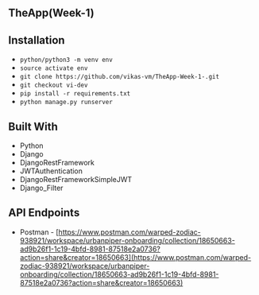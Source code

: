 <p align="center">
    <h2>TheApp(Week-1)</h2>
</p>

## Installation

- `python/python3 -m venv env`
- `source activate env`
- `git clone https://github.com/vikas-vm/TheApp-Week-1-.git`
- `git checkout vi-dev`
- `pip install -r requirements.txt`
- `python manage.py runserver`

## Built With

- Python
- Django
- DjangoRestFramework
- JWTAuthentication
- DjangoRestFrameworkSimpleJWT
- Django_Filter

## API Endpoints

- Postman - [https://www.postman.com/warped-zodiac-938921/workspace/urbanpiper-onboarding/collection/18650663-ad9b26f1-1c19-4bfd-8981-87518e2a0736?action=share&creator=18650663](https://www.postman.com/warped-zodiac-938921/workspace/urbanpiper-onboarding/collection/18650663-ad9b26f1-1c19-4bfd-8981-87518e2a0736?action=share&creator=18650663)
